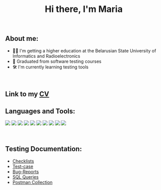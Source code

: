 <div id="header" align="center">
  <h1>Hi there, I'm Maria</h1>
</div>
<br/>  
<h2>About me:</h2>
<ul>
  <li>👨‍🎓 I'm getting a higher education at the Belarusian State University of Informatics and Radioelectronics</li>
  <li>🥇 Graduated from software testing courses</li>
  <li>🛠 I'm currently learning testing tools</li>
</ul>
<br/>
<h2>Link to my <a href="https://drive.google.com/file/d/1qKjRjTqIKXQK2q0eIpb6-Up6ryXegFTI/view?usp=sharing">CV</a></h2>
<h2>Languages and Tools:</h2>
<p>
  <img src="https://img.shields.io/badge/Jira-0052CC?logo=jira&logoColor=fff&style=for-the-badge">
  <img src="https://img.shields.io/badge/Postman-FF6C37?logo=postman&logoColor=fff&style=for-the-badge">
  <img src="https://img.shields.io/badge/Github-090909?style=for-the-badge&logo=github&logoColor=8cc4d7">
  <img src="https://img.shields.io/badge/MySQL-4479A1?logo=mysql&logoColor=fff&style=for-the-badge">
  <img src="https://img.shields.io/badge/DevTools-090909?style=for-the-badge&logo=googlechrome&logoColor=2674f2">
  <img src="https://img.shields.io/badge/Git-F05032?logo=git&logoColor=fff&style=for-the-badge">
  <img src="https://img.shields.io/badge/TestRail-090909?style=for-the-badge&logo=&logoColor=71b556">
  <img src="https://img.shields.io/badge/C%2B%2B-00599C?logo=cplusplus&logoColor=fff&style=for-the-badge">
  <img src="https://img.shields.io/badge/JSON-000?logo=json&logoColor=fff&style=for-the-badge">
  <img src="https://img.shields.io/badge/Python-3776AB?logo=python&logoColor=fff&style=for-the-badge">
</p>
<br/>
<h2>Testing Documentation:</h2>
<ul>
  <li><a href="https://github.com/MariaEgorenko/checklists">Checklists</a></li>
  <li><a href="https://github.com/MariaEgorenko/Test-case.git">Test-case</a></li>
  <li><a href ="https://github.com/MariaEgorenko/Bug-Reports.git">Bug-Reports</a></li>
  <li><a href="https://github.com/MariaEgorenko/SQL_Queries">SQL Queries</a></li>
  <li><a href="https://github.com/MariaEgorenko/Postman_Collection">Postman Collection</a></li>
</ul>